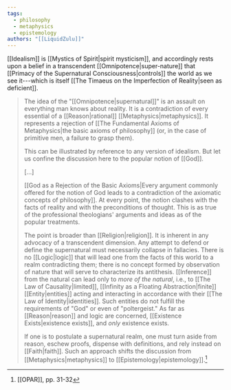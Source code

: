 ```yaml
---
tags:
  - philosophy
  - metaphysics
  - epistemology
authors: "[[LiquidZulu]]"
---
```


[[Idealism]] is [[Mystics of Spirit|spirit mysticism]], and accordingly rests upon a belief in a transcendent [[Omnipotence|super-nature]] that [[Primacy of the Supernatural Consciousness|controls]] the world as we see it---which is itself [[The Timaeus on the Imperfection of Reality|seen as deficient]]. 

>The idea of the "[[Omnipotence|supernatural]]" is an assault on everything man knows about reality. It is a contradiction of every essential of a [[Reason|rational]] [[Metaphysics|metaphysics]]. It represents a rejection of [[The Fundamental Axioms of Metaphysics|the basic axioms of philosophy]] (or, in the case of primitive men, a failure to grasp them).
>
>This can be illustrated by reference to any version of idealism. But let us confine the discussion here to the popular notion of [[God]].
>
>\[...]
>
>[[God as a Rejection of the Basic Axioms|Every argument commonly offered for the notion of God leads to a contradiction of the axiomatic concepts of philosophy]]. At every point, the notion clashes with the facts of reality and with the preconditions of thought. This is as true of the professional theologians' arguments and ideas as of the popular treatments.
>
>The point is broader than [[Religion|religion]]. It is inherent in any advocacy of a transcendent dimension. Any attempt to defend or define the supernatural must necessarily collapse in fallacies. There is no [[Logic|logic]] that will lead one from the facts of this world to a realm contradicting them; there is no concept formed by observation of nature that will serve to characterize its antithesis. [[Inference]] from the natural can lead only to *more of the natural*, i.e., to [[The Law of Causality|limited]], [[Infinity as a Floating Abstraction|finite]] [[Entity|entities]] acting and interacting in accordance with their [[The Law of Identity|identities]]. Such entities do not fulfill the requirements of "God" or even of "poltergeist." As far as [[Reason|reason]] and logic are concerned, [[Existence Exists|existence exists]], and *only* existence exists.
>
>If one is to postulate a supernatural realm, one must turn aside from reason, eschew proofs, dispense with definitions, and rely instead on [[Faith|faith]]. Such an approach shifts the discussion from [[Metaphysics|metaphysics]] to [[Epistemology|epistemology]].[^1]

[^1]: [[OPAR]], pp. 31-32